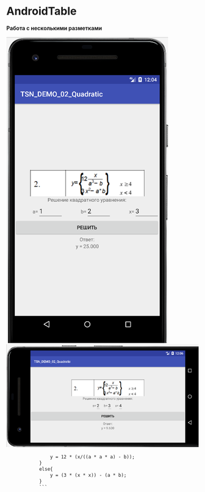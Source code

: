 # AndroidTable
**Работа с несколькими разметками**

![Screenshot](screenshot.png)
![Screenshot](screenshot2.png)
```if (x >= 4){
                y = 12 * (x/((a * a * a) - b));
            }
            else{
                y = (3 * (x * x)) - (a * b);
            }
            ```
